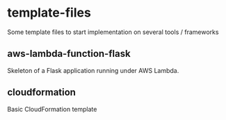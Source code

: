 # template-files
Some template files to start implementation on several tools / frameworks

## aws-lambda-function-flask

Skeleton of a Flask application running under AWS Lambda.

## cloudformation

Basic CloudFormation template